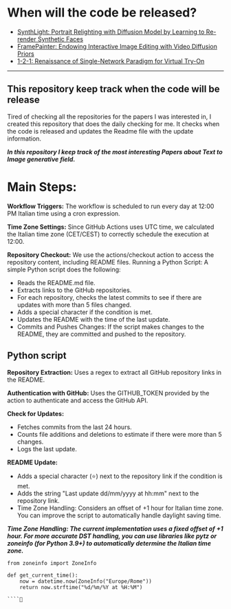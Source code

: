 # When will the code be released?  
- [SynthLight: Portrait Relighting with Diffusion Model by Learning to Re-render Synthetic Faces](https://vrroom.github.io/synthlight/)
- [FramePainter: Endowing Interactive Image Editing with Video Diffusion Priors](https://github.com/YBYBZhang/FramePainter)
- [1-2-1: Renaissance of Single-Network Paradigm for Virtual Try-On](https://github.com/ningshuliang/1-2-1-MNVTON)


--------------- 

## This repository keep track when the code will be release 

Tired of checking all the repositories for the papers I was interested in, I created this repository that does the daily checking for me. It checks when the code is released and updates the Readme file with the update information.

***In this repository I keep track of the most interesting Papers about Text to Image generative field.***

# Main Steps:
**Workflow Triggers:** The workflow is scheduled to run every day at 12:00 PM Italian time using a cron expression.

**Time Zone Settings:** Since GitHub Actions uses UTC time, we calculated the Italian time zone (CET/CEST) to correctly schedule the execution at 12:00.

**Repository Checkout:** We use the actions/checkout action to access the repository content, including README files.
Running a Python Script: A simple Python script does the following:
- Reads the README.md file.
- Extracts links to the GitHub repositories.
- For each repository, checks the latest commits to see if there are updates with more than 5 files changed.
- Adds a special character if the condition is met.
- Updates the README with the time of the last update.
- Commits and Pushes Changes: If the script makes changes to the README, they are committed and pushed to the repository.

## Python script
**Repository Extraction:** Uses a regex to extract all GitHub repository links in the README.

**Authentication with GitHub:** Uses the GITHUB_TOKEN provided by the action to authenticate and access the GitHub API.

**Check for Updates:**
- Fetches commits from the last 24 hours.
- Counts file additions and deletions to estimate if there were more than 5 changes.
- Logs the last update.

**README Update:**
- Adds a special character (⭐) next to the repository link if the condition is met.
- Adds the string "Last update dd/mm/yyyy at hh:mm" next to the repository link.
- Time Zone Handling: Considers an offset of +1 hour for Italian time zone. You can improve the script to automatically handle daylight saving time.


***Time Zone Handling: The current implementation uses a fixed offset of +1 hour. For more accurate DST handling, you can use libraries like pytz or zoneinfo (for Python 3.9+) to automatically determine the Italian time zone.***
````
from zoneinfo import ZoneInfo

def get_current_time():
    now = datetime.now(ZoneInfo("Europe/Rome"))
    return now.strftime("%d/%m/%Y at %H:%M")

````

